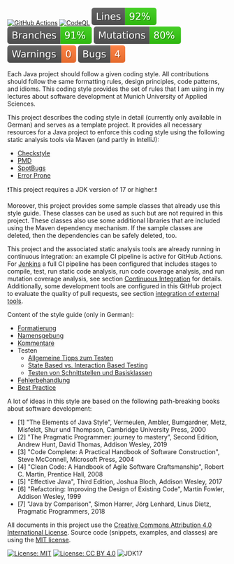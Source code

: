 [![GitHub Actions](https://github.com/uhafner/codingstyle/workflows/GitHub%20CI/badge.svg)](https://github.com/uhafner/codingstyle/actions)
[![CodeQL](https://github.com/uhafner/codingstyle/workflows/CodeQL/badge.svg)](https://github.com/uhafner/codingstyle/actions/workflows/codeql.yml)
[![Line Coverage](https://raw.githubusercontent.com/uhafner/codingstyle/main/badges/line-coverage.svg)](https://app.codecov.io/gh/uhafner/codingstyle)
[![Branch Coverage](https://raw.githubusercontent.com/uhafner/codingstyle/main/badges/branch-coverage.svg)](https://app.codecov.io/gh/uhafner/codingstyle)
[![Mutation Coverage](https://raw.githubusercontent.com/uhafner/codingstyle/main/badges/mutation-coverage.svg)](https://github.com/uhafner/codingstyle/actions/workflows/quality-monitor-pit.yml)
[![Warnings](https://raw.githubusercontent.com/uhafner/codingstyle/main/badges/style.svg)](https://github.com/uhafner/codingstyle/actions/workflows/quality-monitor-pit.yml)
[![Bugs](https://raw.githubusercontent.com/uhafner/codingstyle/main/badges/bugs.svg)](https://github.com/uhafner/codingstyle/actions/workflows/quality-monitor-pit.yml)

Each Java project should follow a given coding style.
All contributions should follow the same formatting rules, design principles, code patterns, and idioms.
This coding style provides the set of rules that I am using in my lectures about software development at Munich University of Applied Sciences.  

This project describes the coding style in detail (currently only available in German) and serves as a template project. 
It provides all necessary resources for a Java project to enforce this coding style using the following static analysis tools via Maven (and partly in IntelliJ):
- [Checkstyle](https://checkstyle.org)
- [PMD](https://pmd.github.io/)
- [SpotBugs](https://spotbugs.github.io)
- [Error Prone](https://errorprone.info)

❗This project requires a JDK version of 17 or higher.❗  

Moreover, this project provides some sample classes that already use this style guide. 
These classes can be used as such but are not required in this project. 
These classes also use some additional libraries that are included using the Maven dependency mechanism. 
If the sample classes are deleted, then the dependencies can be safely deleted, too.

This project and the associated static analysis tools are already running in continuous integration: an example CI pipeline is active for GitHub Actions. 
For [Jenkins](https://jenkins.io/) a full CI pipeline has been configured that includes stages to compile, test, run static code analysis, run code coverage analysis, and run mutation coverage analysis, see section [Continuous Integration](doc/Continuous-Integration.md) for details. 
Additionally, some development tools are configured in this GitHub project to evaluate the quality of pull requests, see section [integration of external tools](doc/Externe-Tool-Integration.md).

Content of the style guide (only in German):
- [Formatierung](doc/Formatierung.md)
- [Namensgebung](doc/Namensgebung.md)
- [Kommentare](doc/Kommentare.md)
- Testen
    - [Allgemeine Tipps zum Testen](doc/Testen.md)
    - [State Based vs. Interaction Based Testing](doc/State-Based-Vs-Interaction-Based.md)
    - [Testen von Schnittstellen und Basisklassen](doc/Abstract-Test-Pattern.md)
- [Fehlerbehandlung](doc/Fehlerbehandlung.md)
- [Best Practice](doc/Best-Practice.md)

A lot of ideas in this style are based on the following path-breaking books about software development: 

- [1] "The Elements of Java Style", Vermeulen, Ambler, Bumgardner, Metz, Misfeldt, Shur und Thompson, Cambridge University Press, 2000
- [2] "The Pragmatic Programmer: journey to mastery", Second Edition, Andrew Hunt, David Thomas, Addison Wesley, 2019
- [3] "Code Complete: A Practical Handbook of Software Construction", Steve McConnell, Microsoft Press, 2004
- [4] "Clean Code: A Handbook of Agile Software Craftsmanship", Robert C. Martin, Prentice Hall, 2008
- [5] "Effective Java", Third Edition, Joshua Bloch, Addison Wesley, 2017
- [6] "Refactoring: Improving the Design of Existing Code", Martin Fowler, Addison Wesley, 1999 
- [7] "Java by Comparison", Simon Harrer, Jörg Lenhard, Linus Dietz, Pragmatic Programmers, 2018

All documents in this project use the [Creative Commons Attribution 4.0 International License](https://creativecommons.org/licenses/by/4.0/). 
Source code (snippets, examples, and classes) are using the [MIT license](https://en.wikipedia.org/wiki/MIT_License).

[![License: MIT](https://img.shields.io/badge/license-MIT-yellow.svg)](https://en.wikipedia.org/wiki/MIT_License)
[![License: CC BY 4.0](https://img.shields.io/badge/License-CC%20BY%204.0-lightgrey.svg)](https://creativecommons.org/licenses/by/4.0/)
![JDK17](https://img.shields.io/badge/jdk-17-blue.svg)
